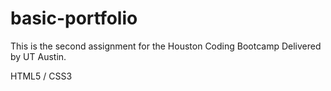 # basic-portfolio

This is the second assignment for the Houston Coding Bootcamp Delivered by UT Austin.

HTML5 / CSS3
